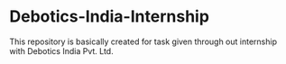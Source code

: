 # Debotics-India-Internship
This repository is basically created for task given through out internship with Debotics India Pvt. Ltd.
